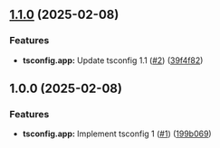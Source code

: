 ## [1.1.0](https://github.com/wakamsha/learn-semantic-release2/compare/v1.0.0...v1.1.0) (2025-02-08)

### Features

* **tsconfig.app:** Update tsconfig 1.1 ([#2](https://github.com/wakamsha/learn-semantic-release2/issues/2)) ([39f4f82](https://github.com/wakamsha/learn-semantic-release2/commit/39f4f8299be9f5eb378d6d19ad64ebd22dd3b47c))

## 1.0.0 (2025-02-08)

### Features

* **tsconfig.app:** Implement tsconfig 1 ([#1](https://github.com/wakamsha/learn-semantic-release2/issues/1)) ([199b069](https://github.com/wakamsha/learn-semantic-release2/commit/199b069609dde13b499f51d3f583fa176d289a6d))
